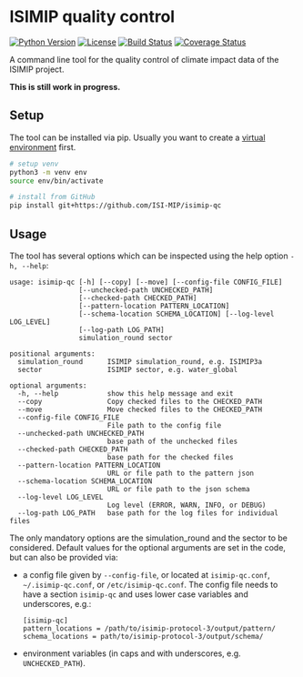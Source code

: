 ISIMIP quality control
======================

[![Python Version](https://img.shields.io/badge/python-3.7|3.8-blue)](https://www.python.org/)
[![License](https://img.shields.io/badge/License-MIT-green)](https://github.com/ISI-MIP/isimip-qc/blob/master/LICENSE)
[![Build Status](https://travis-ci.org/ISI-MIP/isimip-qc.svg?branch=master)](https://travis-ci.org/ISI-MIP/isimip-qc)
[![Coverage Status](https://coveralls.io/repos/github/ISI-MIP/isimip-qc/badge.svg?branch=master)](https://coveralls.io/github/ISI-MIP/isimip-qc?branch=master)

A command line tool for the quality control of climate impact data of the ISIMIP project.

**This is still work in progress.**


Setup
-----

The tool can be installed via pip. Usually you want to create a [virtual environment]() first.

```bash
# setup venv
python3 -m venv env
source env/bin/activate

# install from GitHub
pip install git+https://github.com/ISI-MIP/isimip-qc
```

Usage
-----

The tool has several options which can be inspected using the help option `-h, --help`:

```plain
usage: isimip-qc [-h] [--copy] [--move] [--config-file CONFIG_FILE]
                 [--unchecked-path UNCHECKED_PATH]
                 [--checked-path CHECKED_PATH]
                 [--pattern-location PATTERN_LOCATION]
                 [--schema-location SCHEMA_LOCATION] [--log-level LOG_LEVEL]
                 [--log-path LOG_PATH]
                 simulation_round sector

positional arguments:
  simulation_round      ISIMIP simulation_round, e.g. ISIMIP3a
  sector                ISIMIP sector, e.g. water_global

optional arguments:
  -h, --help            show this help message and exit
  --copy                Copy checked files to the CHECKED_PATH
  --move                Move checked files to the CHECKED_PATH
  --config-file CONFIG_FILE
                        File path to the config file
  --unchecked-path UNCHECKED_PATH
                        base path of the unchecked files
  --checked-path CHECKED_PATH
                        base path for the checked files
  --pattern-location PATTERN_LOCATION
                        URL or file path to the pattern json
  --schema-location SCHEMA_LOCATION
                        URL or file path to the json schema
  --log-level LOG_LEVEL
                        Log level (ERROR, WARN, INFO, or DEBUG)
  --log-path LOG_PATH   base path for the log files for individual files
```

The only mandatory options are the simulation_round and the sector to be considered. Default values for the optional arguments are set in the code, but can also be provided via:

* a config file given by `--config-file`, or located at `isimip-qc.conf`, `~/.isimip-qc.conf`, or `/etc/isimip-qc.conf`. The config file needs to have a section `isimip-qc` and uses lower case variables and underscores, e.g.:
    ```
    [isimip-qc]
    pattern_locations = /path/to/isimip-protocol-3/output/pattern/
    schema_locations = path/to/isimip-protocol-3/output/schema/
    ```

* environment variables (in caps and with underscores, e.g. `UNCHECKED_PATH`).
